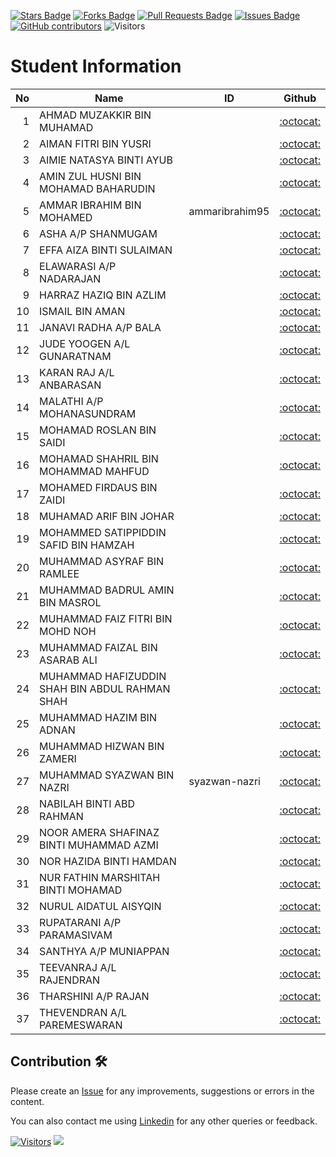 
<a href="https://github.com/drshahizan/mobile_apps/stargazers"><img src="https://img.shields.io/github/stars/drshahizan/mobile_apps" alt="Stars Badge"/></a>
<a href="https://github.com/drshahizan/mobile_apps/network/members"><img src="https://img.shields.io/github/forks/drshahizan/mobile_apps" alt="Forks Badge"/></a>
<a href="https://github.com/drshahizan/mobile_apps/pulls"><img src="https://img.shields.io/github/issues-pr/drshahizan/mobile_apps" alt="Pull Requests Badge"/></a>
<a href="https://github.com/drshahizan/mobile_apps/issues"><img src="https://img.shields.io/github/issues/drshahizan/mobile_apps" alt="Issues Badge"/></a>
<a href="https://github.com/drshahizan/mobile_apps/graphs/contributors"><img alt="GitHub contributors" src="https://img.shields.io/github/contributors/drshahizan/mobile_apps?color=2b9348"></a>
![Visitors](https://api.visitorbadge.io/api/visitors?path=https%3A%2F%2Fgithub.com%2Fdrshahizan%2Fmobile_apps&labelColor=%23d9e3f0&countColor=%23697689&style=flat)


# Student Information

| No | Name                                           | ID |              Github              |
| -: | ---------------------------------------------- | -- | :------------------------------: |
|  1 | AHMAD MUZAKKIR BIN MUHAMAD                     |    | [:octocat:](https://github.com/) |
|  2 | AIMAN FITRI BIN YUSRI                          |    | [:octocat:](https://github.com/) |
|  3 | AIMIE NATASYA BINTI AYUB                       |    | [:octocat:](https://github.com/) |
|  4 | AMIN ZUL HUSNI BIN MOHAMAD BAHARUDIN           |    | [:octocat:](https://github.com/) |
|  5 | AMMAR IBRAHIM BIN MOHAMED                      |  ammaribrahim95  | [:octocat:](https://github.com/ammaribrahim95) |
|  6 | ASHA A/P SHANMUGAM                             |    | [:octocat:](https://github.com/) |
|  7 | EFFA AIZA BINTI SULAIMAN                       |    | [:octocat:](https://github.com/) |
|  8 | ELAWARASI A/P NADARAJAN                        |    | [:octocat:](https://github.com/) |
|  9 | HARRAZ HAZIQ BIN AZLIM                         |    | [:octocat:](https://github.com/) |
| 10 | ISMAIL BIN AMAN                                |    | [:octocat:](https://github.com/) |
| 11 | JANAVI RADHA A/P BALA                          |    | [:octocat:](https://github.com/) |
| 12 | JUDE YOOGEN A/L GUNARATNAM                     |    | [:octocat:](https://github.com/) |
| 13 | KARAN RAJ A/L ANBARASAN                        |    | [:octocat:](https://github.com/) |
| 14 | MALATHI A/P MOHANASUNDRAM                      |    | [:octocat:](https://github.com/) |
| 15 | MOHAMAD ROSLAN BIN SAIDI                       |    | [:octocat:](https://github.com/) |
| 16 | MOHAMAD SHAHRIL BIN MOHAMMAD MAHFUD            |    | [:octocat:](https://github.com/) |
| 17 | MOHAMED FIRDAUS BIN ZAIDI                      |    | [:octocat:](https://github.com/) |
| 18 | MUHAMAD ARIF BIN JOHAR                         |    | [:octocat:](https://github.com/) |
| 19 | MOHAMMED SATIPPIDDIN SAFID BIN HAMZAH          |    | [:octocat:](https://github.com/) |
| 20 | MUHAMMAD ASYRAF BIN RAMLEE                     |    | [:octocat:](https://github.com/) |
| 21 | MUHAMMAD BADRUL AMIN BIN MASROL                |    | [:octocat:](https://github.com/) |
| 22 | MUHAMMAD FAIZ FITRI BIN MOHD NOH               |    | [:octocat:](https://github.com/) |
| 23 | MUHAMMAD FAIZAL BIN ASARAB ALI                 |    | [:octocat:](https://github.com/) |
| 24 | MUHAMMAD HAFIZUDDIN SHAH BIN ABDUL RAHMAN SHAH |    | [:octocat:](https://github.com/) |
| 25 | MUHAMMAD HAZIM BIN ADNAN                       |    | [:octocat:](https://github.com/) |
| 26 | MUHAMMAD HIZWAN BIN ZAMERI                     |    | [:octocat:](https://github.com/) |
| 27 | MUHAMMAD SYAZWAN BIN NAZRI                     |  syazwan-nazri  | [:octocat:](https://github.com/syazwan-nazri) |
| 28 | NABILAH BINTI ABD RAHMAN                       |    | [:octocat:](https://github.com/) |
| 29 | NOOR AMERA SHAFINAZ BINTI MUHAMMAD AZMI        |    | [:octocat:](https://github.com/) |
| 30 | NOR HAZIDA BINTI HAMDAN                        |    | [:octocat:](https://github.com/) |
| 31 | NUR FATHIN MARSHITAH BINTI MOHAMAD             |    | [:octocat:](https://github.com/) |
| 32 | NURUL AIDATUL AISYQIN                          |    | [:octocat:](https://github.com/) |
| 33 | RUPATARANI A/P PARAMASIVAM                     |    | [:octocat:](https://github.com/) |
| 34 | SANTHYA A/P MUNIAPPAN                          |    | [:octocat:](https://github.com/) |
| 35 | TEEVANRAJ A/L RAJENDRAN                        |    | [:octocat:](https://github.com/) |
| 36 | THARSHINI A/P RAJAN                            |    | [:octocat:](https://github.com/) |
| 37 | THEVENDRAN A/L PAREMESWARAN                    |    | [:octocat:](https://github.com/) |

## Contribution 🛠️
Please create an [Issue](https://github.com/drshahizan/mobile_apps/issues) for any improvements, suggestions or errors in the content.

You can also contact me using [Linkedin](https://www.linkedin.com/in/drshahizan/) for any other queries or feedback.

[![Visitors](https://api.visitorbadge.io/api/visitors?path=https%3A%2F%2Fgithub.com%2Fdrshahizan&labelColor=%23697689&countColor=%23555555&style=plastic)](https://visitorbadge.io/status?path=https%3A%2F%2Fgithub.com%2Fdrshahizan)
![](https://hit.yhype.me/github/profile?user_id=81284918)
